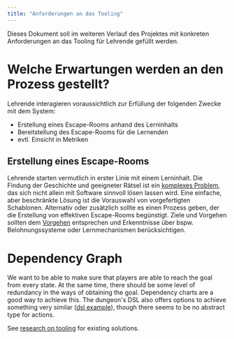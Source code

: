 ```yaml
---
title: "Anforderungen an das Tooling"
---
```


Dieses Dokument soll im weiteren Verlauf des Projektes mit konkreten Anforderungen an das Tooling für Lehrende gefüllt werden.

# Welche Erwartungen werden an den Prozess gestellt?

Lehrende interagieren voraussichtlich zur Erfüllung der folgenden Zwecke mit dem System:

- Erstellung eines Escape-Rooms anhand des Lerninhalts
- Bereitstellung des Escape-Rooms für die Lernenden
- evtl. Einsicht in Metriken

## Erstellung eines Escape-Rooms

Lehrende starten vermutlich in erster Linie mit einem Lerninhalt. Die Findung der Geschichte und geeigneter Rätsel ist ein [komplexes Problem](https://de.wikipedia.org/wiki/Komplexes_Problem), das sich nicht allein mit Software sinnvoll lösen lassen wird. Eine einfache, aber beschränkte Lösung ist die Vorauswahl von vorgefertigten Schablonen. Alternativ oder zusätzlich sollte es einen Prozess geben, der die Erstellung von effektiven Escape-Rooms begünstigt. Ziele und Vorgehen sollten dem [Vorgehen](./research_design.md#approach) entsprechen und Erkenntnisse über bspw. Belohnungssysteme oder Lernmechanismen berücksichtigen.

# Dependency Graph

We want to be able to make sure that players are able to reach the goal from every state. At the same time, there should be some level of redundancy in the ways of obtaining the goal. Dependency charts are a good way to achieve this. The dungeon's DSL also offers options to achieve something very similar ([dsl example](../../dungeon/doc/dsl/examplescripts/quickstart_task_dependency.dng)), though there seems to be no abstract type for actions.

See [research on tooling](research_solutions_other.md#tooling) for existing solutions.
